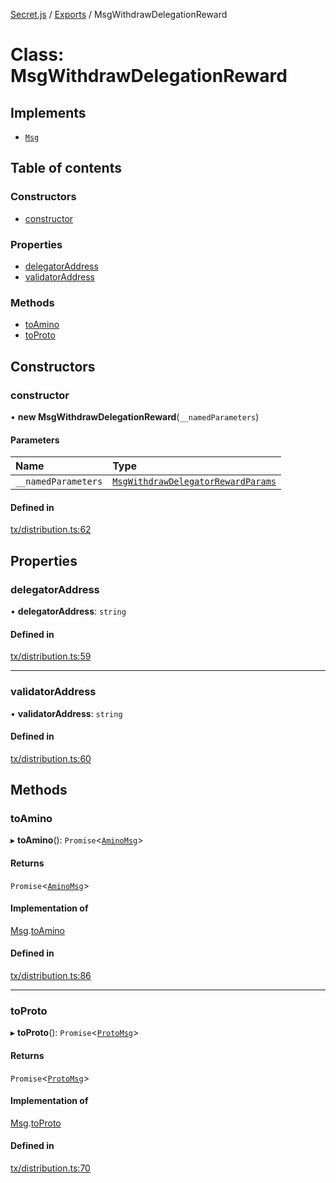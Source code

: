 [Secret.js](../README.md) / [Exports](../modules.md) / MsgWithdrawDelegationReward

# Class: MsgWithdrawDelegationReward

## Implements

- [`Msg`](../interfaces/Msg.md)

## Table of contents

### Constructors

- [constructor](MsgWithdrawDelegationReward.md#constructor)

### Properties

- [delegatorAddress](MsgWithdrawDelegationReward.md#delegatoraddress)
- [validatorAddress](MsgWithdrawDelegationReward.md#validatoraddress)

### Methods

- [toAmino](MsgWithdrawDelegationReward.md#toamino)
- [toProto](MsgWithdrawDelegationReward.md#toproto)

## Constructors

### constructor

• **new MsgWithdrawDelegationReward**(`__namedParameters`)

#### Parameters

| Name | Type |
| :------ | :------ |
| `__namedParameters` | [`MsgWithdrawDelegatorRewardParams`](../modules.md#msgwithdrawdelegatorrewardparams) |

#### Defined in

[tx/distribution.ts:62](https://github.com/scrtlabs/secret.js/blob/839fe3d/src/tx/distribution.ts#L62)

## Properties

### delegatorAddress

• **delegatorAddress**: `string`

#### Defined in

[tx/distribution.ts:59](https://github.com/scrtlabs/secret.js/blob/839fe3d/src/tx/distribution.ts#L59)

___

### validatorAddress

• **validatorAddress**: `string`

#### Defined in

[tx/distribution.ts:60](https://github.com/scrtlabs/secret.js/blob/839fe3d/src/tx/distribution.ts#L60)

## Methods

### toAmino

▸ **toAmino**(): `Promise`<[`AminoMsg`](../modules.md#aminomsg)\>

#### Returns

`Promise`<[`AminoMsg`](../modules.md#aminomsg)\>

#### Implementation of

[Msg](../interfaces/Msg.md).[toAmino](../interfaces/Msg.md#toamino)

#### Defined in

[tx/distribution.ts:86](https://github.com/scrtlabs/secret.js/blob/839fe3d/src/tx/distribution.ts#L86)

___

### toProto

▸ **toProto**(): `Promise`<[`ProtoMsg`](../interfaces/ProtoMsg.md)\>

#### Returns

`Promise`<[`ProtoMsg`](../interfaces/ProtoMsg.md)\>

#### Implementation of

[Msg](../interfaces/Msg.md).[toProto](../interfaces/Msg.md#toproto)

#### Defined in

[tx/distribution.ts:70](https://github.com/scrtlabs/secret.js/blob/839fe3d/src/tx/distribution.ts#L70)
